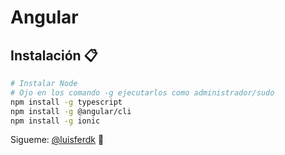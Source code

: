 # Angular

## Instalación 📋
```bash
# Instalar Node
# Ojo en los comando -g ejecutarlos como administrador/sudo
npm install -g typescript 
npm install -g @angular/cli
npm install -g ionic
```


Sigueme: [@luisferdk](https://instagram.com/luisferdk) 🚀